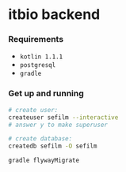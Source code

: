 # itbio backend

### Requirements

- `kotlin 1.1.1`
- `postgresql`
- `gradle`


### Get up and running

```sh
# create user:
createuser sefilm --interactive 
# answer y to make superuser

# create database:
createdb sefilm -O sefilm

gradle flywayMigrate
```